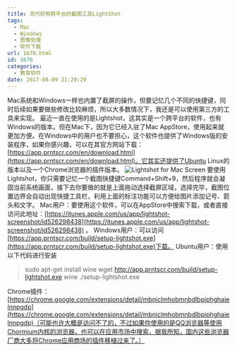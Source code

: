 ```yaml
---
title: 灵巧好用跨平台的截图工具LightShot
tags:
  - Mac
  - Windows
  - 图像处理
  - 软件下载
url: 1670.html
id: 1670
categories:
  - 教育软件
date: 2017-08-09 21:29:29
---
```


Mac系统和Windows一样也内置了截屏的操作，但要记忆几个不同的快捷键，同时后续如果要做些修改比较麻烦，所以大多数情况下，我还是可以使用第三方的工具来实现。 最近一直在使用的是Lightshot，这其实是一个跨平台的软件，也有Windows的版本。但在Mac下，因为它已经入驻了Mac AppStore，使用起来就更加方便。在Windows中的用户也不要担心，这个软件也提供了Windows版的安装程序，如果你感兴趣，可以在其官方网站下载：[https://app.prntscr.com/en/download.html](https://app.prntscr.com/en/download.html)。它其实还提供了Ubuntu Linux的版本以及一个Chrome浏览器的插件版本。 ![Lightshot for Mac Screen](http://yun.zjer.cn/uploads/editor/2017/08/07/1502115022614.jpeg) 要使用Lightshot，你只需要记忆一个截图快捷键Command+Shift+9，然后程序就会凝固当前系统画面，接下去你要做的就是上面拖动选择截屏区域，选择完毕，截图位置边界会自动出现快捷工具栏，利用上面的标注功能可以方便给图片添加记号、箭头和文字。 Mac用户：要使用这个软件，可以在AppStore中搜索下载，或者直接访问此地址：[https://itunes.apple.com/us/app/lightshot-screenshot/id526298438](https://itunes.apple.com/us/app/lightshot-screenshot/id526298438) 。 Windows用户：可以访问[https://app.prntscr.com/build/setup-lightshot.exe](https://app.prntscr.com/build/setup-lightshot.exe)下载。 Ubuntu用户：使用以下代码进行安装

> sudo apt-get install wine wget http://app.prntscr.com/build/setup-lightshot.exe wine ./setup-lightshot.exe

Chrome插件：[https://chrome.google.com/extensions/detail/mbniclmhobmnbdlbpiphghaielnnpgdp](https://chrome.google.com/extensions/detail/mbniclmhobmnbdlbpiphghaielnnpgdp)（可能也许大概是访问不了的，不过如果你使用的是QQ浏览器等使用Chormium内核的浏览器，也可以在应用市场中搜索，据我所知，国内这些浏览器厂商大多将Chrome应用商场的插件移植过来了。）